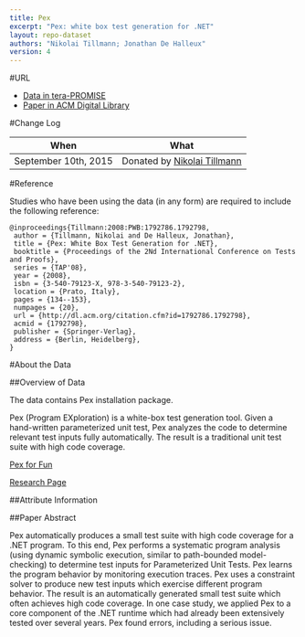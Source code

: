 ```yaml
---
title: Pex
excerpt: "Pex: white box test generation for .NET"
layout: repo-dataset
authors: "Nikolai Tillmann; Jonathan De Halleux"
version: 4
---
```


#URL

* [Data in tera-PROMISE](https://terapromise.csc.ncsu.edu:8443/!/#repo/view/head/test-category/pex)
* [Paper in ACM Digital Library](http://dl.acm.org/citation.cfm?id=1792798)

#Change Log

When | What
---- | ----
September 10th, 2015 | Donated by [Nikolai Tillmann](mailto:nikolait@microsoft.com)

#Reference

Studies who have been using the data (in any form) are required to include the following reference:

```
@inproceedings{Tillmann:2008:PWB:1792786.1792798,
 author = {Tillmann, Nikolai and De Halleux, Jonathan},
 title = {Pex: White Box Test Generation for .NET},
 booktitle = {Proceedings of the 2Nd International Conference on Tests and Proofs},
 series = {TAP'08},
 year = {2008},
 isbn = {3-540-79123-X, 978-3-540-79123-2},
 location = {Prato, Italy},
 pages = {134--153},
 numpages = {20},
 url = {http://dl.acm.org/citation.cfm?id=1792786.1792798},
 acmid = {1792798},
 publisher = {Springer-Verlag},
 address = {Berlin, Heidelberg},
}
```

#About the Data

##Overview of Data

The data contains Pex installation package.

Pex (Program EXploration) is a white-box test generation tool. Given a hand-written parameterized unit test, Pex analyzes the code to determine relevant test inputs fully automatically. The result is a traditional unit test suite with high code coverage.

[Pex for Fun](http://www.pexforfun.com/)

[Research Page](http://research.microsoft.com/en-us/projects/pex/default.aspx)

##Attribute Information


##Paper Abstract

Pex automatically produces a small test suite with high code coverage for a .NET program. To this end, Pex performs a systematic program analysis (using dynamic symbolic execution, similar to path-bounded model-checking) to determine test inputs for Parameterized Unit Tests. Pex learns the program behavior by monitoring execution traces. Pex uses a constraint solver to produce new test inputs which exercise different program behavior. The result is an automatically generated small test suite which often achieves high code coverage. In one case study, we applied Pex to a core component of the .NET runtime which had already been extensively tested over several years. Pex found errors, including a serious issue.
